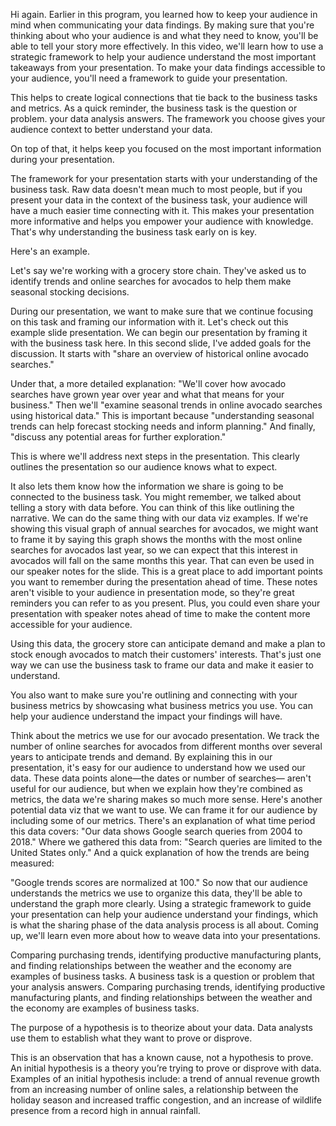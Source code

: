 
Hi again. Earlier in this program, you learned how to keep your audience in mind when communicating your data findings. By making sure that you're thinking about who your audience is and what they need to know, you'll be able to tell your story more effectively. In this video, we'll learn how to use a strategic framework to help your audience understand the most important takeaways from your presentation. To make your data findings accessible to your audience, you'll need a framework to guide your presentation.

This helps to create logical connections that tie back to the business tasks and metrics. As a quick reminder, the business task is the question or problem. your data analysis answers. The framework you choose gives your audience context to better understand your data.

On top of that, it helps keep you focused on the most important information during your presentation.

The framework for your presentation starts with your understanding of the business task. Raw data doesn't mean much to most people, but if you present your data in the context of the business task, your audience will have a much easier time connecting with it. This makes your presentation more informative and helps you empower your audience with knowledge. That's why understanding the business task early on is key.

Here's an example.

Let's say we're working with a grocery store chain. They've asked us to identify trends and online searches for avocados to help them make seasonal stocking decisions.

During our presentation, we want to make sure that we continue focusing on this task and framing our information with it. Let's check out this example slide presentation. We can begin our presentation by framing it with the business task here. In this second slide, I've added goals for the discussion. It starts with "share an overview of historical online avocado searches."

Under that, a more detailed explanation: "We'll cover how avocado searches have grown year over year and what that means for your business." Then we'll "examine seasonal trends in online avocado searches using historical data." This is important because "understanding seasonal trends can help forecast stocking needs and inform planning." And finally, "discuss any potential areas for further exploration."

This is where we'll address next steps in the presentation. This clearly outlines the presentation so our audience knows what to expect.

It also lets them know how the information we share is going to be connected to the business task. You might remember, we talked about telling a story with data before. You can think of this like outlining the narrative. We can do the same thing with our data viz examples. If we're showing this visual graph of annual searches for avocados, we might want to frame it by saying this graph shows the months with the most online searches for avocados last year, so we can expect that this interest in avocados will fall on the same months this year. That can even be used in our speaker notes for the slide. This is a great place to add important points you want to remember during the presentation ahead of time. These notes aren't visible to your audience in presentation mode, so they're great reminders you can refer to as you present. Plus, you could even share your presentation with speaker notes ahead of time to make the content more accessible for your audience.

Using this data, the grocery store can anticipate demand and make a plan to stock enough avocados to match their customers' interests. That's just one way we can use the business task to frame our data and make it easier to understand.

You also want to make sure you're outlining and connecting with your business metrics by showcasing what business metrics you use. You can help your audience understand the impact your findings will have.

Think about the metrics we use for our avocado presentation. We track the number of online searches for avocados from different months over several years to anticipate trends and demand. By explaining this in our presentation, it's easy for our audience to understand how we used our data. These data points alone—the dates or number of searches— aren't useful for our audience, but when we explain how they're combined as metrics, the data we're sharing makes so much more sense. Here's another potential data viz that we want to use. We can frame it for our audience by including some of our metrics. There's an explanation of what time period this data covers: "Our data shows Google search queries from 2004 to 2018." Where we gathered this data from: "Search queries are limited to the United States only." And a quick explanation of how the trends are being measured:

"Google trends scores are normalized at 100." So now that our audience understands the metrics we use to organize this data, they'll be able to understand the graph more clearly. Using a strategic framework to guide your presentation can help your audience understand your findings, which is what the sharing phase of the data analysis process is all about. Coming up, we'll learn even more about how to weave data into your presentations.

Comparing purchasing trends, identifying productive manufacturing plants, and finding relationships between the weather and the economy are examples of business tasks. A business task is a question or problem that your analysis answers. Comparing purchasing trends, identifying productive manufacturing plants, and finding relationships between the weather and the economy are examples of business tasks.

The purpose of a hypothesis is to theorize about your data. Data analysts use them to establish what they want to prove or disprove.

This is an observation that has a known cause, not a hypothesis to prove. An initial hypothesis is a theory you’re trying to prove or disprove with data. Examples of an initial hypothesis include: a trend of annual revenue growth from an increasing number of online sales, a relationship between the holiday season and increased traffic congestion, and an increase of wildlife presence from a record high in annual rainfall.